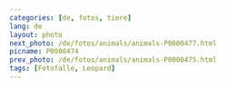 ```yaml
---
categories: [de, fotos, tiere]
lang: de
layout: photo
next_photo: /de/fotos/animals/animals-P0000477.html
picname: P0000474
prev_photo: /de/fotos/animals/animals-P0000475.html
tags: [Fotofalle, Leopard]
---
```

